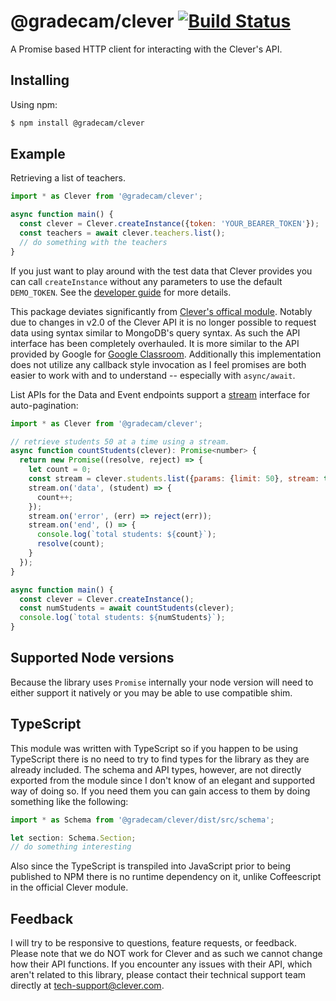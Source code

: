 # @gradecam/clever [![Build Status](https://travis-ci.org/gradecam/clever.svg?branch=master)](https://travis-ci.org/gradecam/clever)

A Promise based HTTP client for interacting with the Clever's API.

## Installing

Using npm:

```bash
$ npm install @gradecam/clever
```

## Example

Retrieving a list of teachers.

```js
import * as Clever from '@gradecam/clever';

async function main() {
  const clever = Clever.createInstance({token: 'YOUR_BEARER_TOKEN'});
  const teachers = await clever.teachers.list();
  // do something with the teachers
}
```

If you just want to play around with the test data that Clever provides you
can call `createInstance` without any parameters to use the default `DEMO_TOKEN`.
See the [developer guide](https://dev.clever.com/) for more details.

This package deviates significantly from
[Clever's offical module](https://github.com/Clever/clever-js).
Notably due to changes in v2.0 of the Clever API it is no longer possible to request
data using syntax similar to MongoDB's query syntax. As such the API interface has
been completely overhauled. It is more similar to the API provided by Google for
[Google Classroom](https://developers.google.com/classroom/quickstart/nodejs).
Additionally this implementation does not utilize any callback style invocation
as I feel promises are both easier to work with and to understand -- especially with `async/await`.

List APIs for the Data and Event endpoints support a [stream](https://nodejs.org/api/stream.html)
interface for auto-pagination:

```js
import * as Clever from '@gradecam/clever';

// retrieve students 50 at a time using a stream.
async function countStudents(clever): Promise<number> {
  return new Promise((resolve, reject) => {
    let count = 0;
    const stream = clever.students.list({params: {limit: 50}, stream: true});
    stream.on('data', (student) => {
      count++;
    });
    stream.on('error', (err) => reject(err));
    stream.on('end', () => {
      console.log(`total students: ${count}`);
      resolve(count);
    }
  });
}

async function main() {
  const clever = Clever.createInstance();
  const numStudents = await countStudents(clever);
  console.log(`total students: ${numStudents}`);
}
```

## Supported Node versions

Because the library uses `Promise` internally your node version will need to
either support it natively or you may be able to use compatible shim.

## TypeScript

This module was written with TypeScript so if you happen to be using TypeScript
there is no need to try to find types for the library as they are already included.
The schema and API types, however, are not directly exported from the module since
I don't know of an elegant and supported way of doing so. If you need them you can
gain access to them by doing something like the following:

```ts
import * as Schema from '@gradecam/clever/dist/src/schema';

let section: Schema.Section;
// do something interesting
```

Also since the TypeScript is transpiled into JavaScript prior to being published
to NPM there is no runtime dependency on it, unlike Coffeescript in the official
Clever module.

## Feedback

I will try to be responsive to questions, feature requests, or feedback. Please
note that we do NOT work for Clever and as such we cannot change how their API
functions. If you encounter any issues with their API, which aren't related to
this library, please contact their technical support team directly at
[tech-support@clever.com](mailto:tech-support@clever.com).

